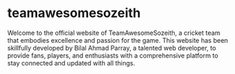 # teamawesomesozeith
Welcome to the official website of TeamAwesomeSozeith, a cricket team that embodies excellence and passion for the game. This website has been skillfully developed by Bilal Ahmad Parray, a talented web developer, to provide fans, players, and enthusiasts with a comprehensive platform to stay connected and updated with all things.
